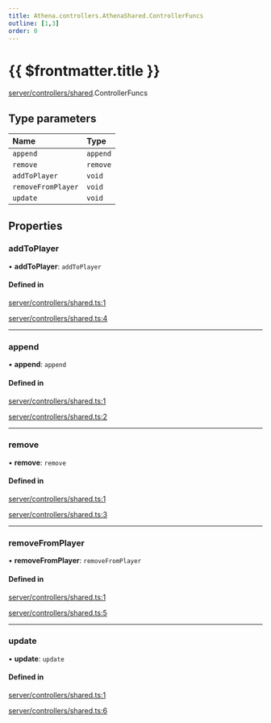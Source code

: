```yaml
---
title: Athena.controllers.AthenaShared.ControllerFuncs
outline: [1,3]
order: 0
---
```


# {{ $frontmatter.title }}


[server/controllers/shared](../modules/server_controllers_shared.md).ControllerFuncs

## Type parameters

| Name | Type |
| :------ | :------ |
| `append` | `append` |
| `remove` | `remove` |
| `addToPlayer` | `void` |
| `removeFromPlayer` | `void` |
| `update` | `void` |

## Properties

### addToPlayer

• **addToPlayer**: `addToPlayer`

#### Defined in

[server/controllers/shared.ts:1](https://github.com/Stuyk/altv-athena/blob/a762ea7/src/core/server/controllers/shared.ts#L1)

[server/controllers/shared.ts:4](https://github.com/Stuyk/altv-athena/blob/a762ea7/src/core/server/controllers/shared.ts#L4)

___

### append

• **append**: `append`

#### Defined in

[server/controllers/shared.ts:1](https://github.com/Stuyk/altv-athena/blob/a762ea7/src/core/server/controllers/shared.ts#L1)

[server/controllers/shared.ts:2](https://github.com/Stuyk/altv-athena/blob/a762ea7/src/core/server/controllers/shared.ts#L2)

___

### remove

• **remove**: `remove`

#### Defined in

[server/controllers/shared.ts:1](https://github.com/Stuyk/altv-athena/blob/a762ea7/src/core/server/controllers/shared.ts#L1)

[server/controllers/shared.ts:3](https://github.com/Stuyk/altv-athena/blob/a762ea7/src/core/server/controllers/shared.ts#L3)

___

### removeFromPlayer

• **removeFromPlayer**: `removeFromPlayer`

#### Defined in

[server/controllers/shared.ts:1](https://github.com/Stuyk/altv-athena/blob/a762ea7/src/core/server/controllers/shared.ts#L1)

[server/controllers/shared.ts:5](https://github.com/Stuyk/altv-athena/blob/a762ea7/src/core/server/controllers/shared.ts#L5)

___

### update

• **update**: `update`

#### Defined in

[server/controllers/shared.ts:1](https://github.com/Stuyk/altv-athena/blob/a762ea7/src/core/server/controllers/shared.ts#L1)

[server/controllers/shared.ts:6](https://github.com/Stuyk/altv-athena/blob/a762ea7/src/core/server/controllers/shared.ts#L6)
